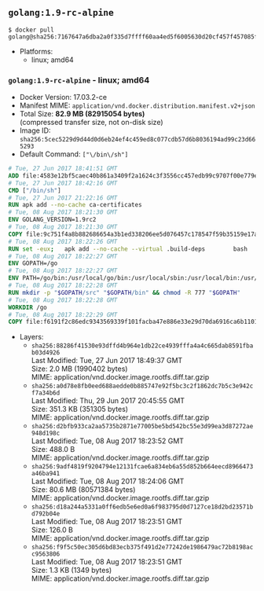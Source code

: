 ## `golang:1.9-rc-alpine`

```console
$ docker pull golang@sha256:7167647a6dba2a0f335d7ffff60aa4ed5f6005630d20cf457f457085fdb817f1
```

-	Platforms:
	-	linux; amd64

### `golang:1.9-rc-alpine` - linux; amd64

-	Docker Version: 17.03.2-ce
-	Manifest MIME: `application/vnd.docker.distribution.manifest.v2+json`
-	Total Size: **82.9 MB (82915054 bytes)**  
	(compressed transfer size, not on-disk size)
-	Image ID: `sha256:5cec5229d9d44d0d6eb24ef4c459ed8c077cdb57d6b8036194ad99c23d665293`
-	Default Command: `["\/bin\/sh"]`

```dockerfile
# Tue, 27 Jun 2017 18:41:51 GMT
ADD file:4583e12bf5caec40b861a3409f2a1624c3f3556cc457edb99c9707f00e779e45 in / 
# Tue, 27 Jun 2017 18:42:16 GMT
CMD ["/bin/sh"]
# Tue, 27 Jun 2017 21:22:16 GMT
RUN apk add --no-cache ca-certificates
# Tue, 08 Aug 2017 18:21:30 GMT
ENV GOLANG_VERSION=1.9rc2
# Tue, 08 Aug 2017 18:21:30 GMT
COPY file:9c751f4a8b882686654a3b1ed338206ee5d076457c178547f59b35159e17a438 in /go-alpine-patches/ 
# Tue, 08 Aug 2017 18:22:26 GMT
RUN set -eux; 	apk add --no-cache --virtual .build-deps 		bash 		gcc 		musl-dev 		openssl 		go 	; 	export 		GOROOT_BOOTSTRAP="$(go env GOROOT)" 		GOOS="$(go env GOOS)" 		GOARCH="$(go env GOARCH)" 		GO386="$(go env GO386)" 		GOARM="$(go env GOARM)" 		GOHOSTOS="$(go env GOHOSTOS)" 		GOHOSTARCH="$(go env GOHOSTARCH)" 	; 		wget -O go.tgz "https://golang.org/dl/go$GOLANG_VERSION.src.tar.gz"; 	echo '12b09ea6cb3189ea5e4c057f7047b5709ae8edd14706421b188f7e4ae8d8d3e4 *go.tgz' | sha256sum -c -; 	tar -C /usr/local -xzf go.tgz; 	rm go.tgz; 		cd /usr/local/go/src; 	for p in /go-alpine-patches/*.patch; do 		[ -f "$p" ] || continue; 		patch -p2 -i "$p"; 	done; 	./make.bash; 		rm -rf /go-alpine-patches; 	apk del .build-deps; 		export PATH="/usr/local/go/bin:$PATH"; 	go version
# Tue, 08 Aug 2017 18:22:27 GMT
ENV GOPATH=/go
# Tue, 08 Aug 2017 18:22:27 GMT
ENV PATH=/go/bin:/usr/local/go/bin:/usr/local/sbin:/usr/local/bin:/usr/sbin:/usr/bin:/sbin:/bin
# Tue, 08 Aug 2017 18:22:28 GMT
RUN mkdir -p "$GOPATH/src" "$GOPATH/bin" && chmod -R 777 "$GOPATH"
# Tue, 08 Aug 2017 18:22:28 GMT
WORKDIR /go
# Tue, 08 Aug 2017 18:22:29 GMT
COPY file:f6191f2c86edc9343569339f101facba47e886e33e29d70da6916ca6b1101a53 in /usr/local/bin/ 
```

-	Layers:
	-	`sha256:88286f41530e93dffd4b964e1db22ce4939fffa4a4c665dab8591fbab03d4926`  
		Last Modified: Tue, 27 Jun 2017 18:49:37 GMT  
		Size: 2.0 MB (1990402 bytes)  
		MIME: application/vnd.docker.image.rootfs.diff.tar.gzip
	-	`sha256:a0d78e8fb0eed688aedde0b885747e92f5bc3c2f1862dc7b5c3e942cf7a34b6d`  
		Last Modified: Thu, 29 Jun 2017 20:45:55 GMT  
		Size: 351.3 KB (351305 bytes)  
		MIME: application/vnd.docker.image.rootfs.diff.tar.gzip
	-	`sha256:d2bfb933ca2aa5735b2871e77005be5bd542bc55e3d99ea3d87272ae948d198c`  
		Last Modified: Tue, 08 Aug 2017 18:23:52 GMT  
		Size: 488.0 B  
		MIME: application/vnd.docker.image.rootfs.diff.tar.gzip
	-	`sha256:9adf4819f9204794e12131fcae6a834eb6a55d852b664eecd8966473a46ba941`  
		Last Modified: Tue, 08 Aug 2017 18:24:06 GMT  
		Size: 80.6 MB (80571384 bytes)  
		MIME: application/vnd.docker.image.rootfs.diff.tar.gzip
	-	`sha256:d18a244a5331a0ff6edb5e6ed0a6f983795d0d7127ce18d2bd23571bd792b04e`  
		Last Modified: Tue, 08 Aug 2017 18:23:51 GMT  
		Size: 126.0 B  
		MIME: application/vnd.docker.image.rootfs.diff.tar.gzip
	-	`sha256:f9f5c50ec305d6bd83ecb375f491d2e77242de1986479ac72b8198acc9563806`  
		Last Modified: Tue, 08 Aug 2017 18:23:51 GMT  
		Size: 1.3 KB (1349 bytes)  
		MIME: application/vnd.docker.image.rootfs.diff.tar.gzip
